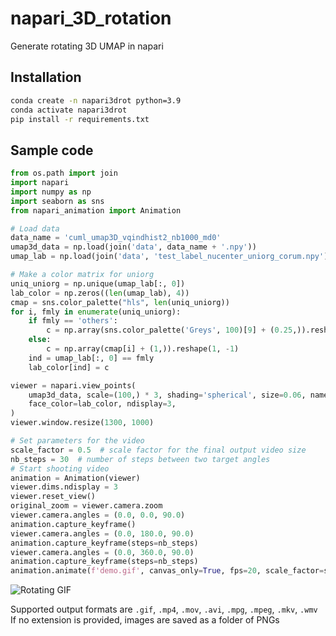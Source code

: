 # napari_3D_rotation
Generate rotating 3D UMAP in napari

## Installation
```bash
conda create -n napari3drot python=3.9
conda activate napari3drot
pip install -r requirements.txt
```


## Sample code
```python
from os.path import join
import napari
import numpy as np
import seaborn as sns
from napari_animation import Animation

# Load data
data_name = 'cuml_umap3D_vqindhist2_nb1000_md0'
umap3d_data = np.load(join('data', data_name + '.npy'))
umap_lab = np.load(join('data', 'test_label_nucenter_uniorg_corum.npy'), allow_pickle=True)

# Make a color matrix for uniorg
uniq_uniorg = np.unique(umap_lab[:, 0])
lab_color = np.zeros((len(umap_lab), 4))
cmap = sns.color_palette("hls", len(uniq_uniorg))
for i, fmly in enumerate(uniq_uniorg):
    if fmly == 'others':
        c = np.array(sns.color_palette('Greys', 100)[9] + (0.25,)).reshape(1, -1)
    else:
        c = np.array(cmap[i] + (1,)).reshape(1, -1)
    ind = umap_lab[:, 0] == fmly
    lab_color[ind] = c

viewer = napari.view_points(
    umap3d_data, scale=(100,) * 3, shading='spherical', size=0.06, name='umap3d_nb1000', edge_width=0,
    face_color=lab_color, ndisplay=3,
)
viewer.window.resize(1300, 1000)

# Set parameters for the video
scale_factor = 0.5  # scale factor for the final output video size
nb_steps = 30  # number of steps between two target angles
# Start shooting video
animation = Animation(viewer)
viewer.dims.ndisplay = 3
viewer.reset_view()
original_zoom = viewer.camera.zoom
viewer.camera.angles = (0.0, 0.0, 90.0)
animation.capture_keyframe()
viewer.camera.angles = (0.0, 180.0, 90.0)
animation.capture_keyframe(steps=nb_steps)
viewer.camera.angles = (0.0, 360.0, 90.0)
animation.capture_keyframe(steps=nb_steps)
animation.animate(f'demo.gif', canvas_only=True, fps=20, scale_factor=scale_factor)

```

![Rotating GIF](demo.gif)

Supported output formats are
`.gif`, `.mp4`, `.mov`, `.avi`, `.mpg`, `.mpeg`, `.mkv`, `.wmv`
If no extension is provided, images are saved as a folder of PNGs
